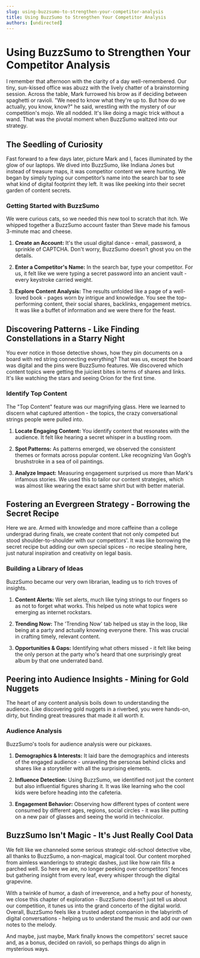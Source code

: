 ```yaml
---
slug: using-buzzsumo-to-strengthen-your-competitor-analysis
title: Using BuzzSumo to Strengthen Your Competitor Analysis
authors: [undirected]
---
```



# Using BuzzSumo to Strengthen Your Competitor Analysis

I remember that afternoon with the clarity of a day well-remembered. Our tiny, sun-kissed office was abuzz with the lively chatter of a brainstorming session. Across the table, Mark furrowed his brow as if deciding between spaghetti or ravioli. "We need to know what they're up to. But how do we actually, you know, know?" he said, wrestling with the mystery of our competition's mojo. We all nodded. It's like doing a magic trick without a wand. That was the pivotal moment when BuzzSumo waltzed into our strategy.

## The Seedling of Curiosity  

Fast forward to a few days later, picture Mark and I, faces illuminated by the glow of our laptops. We dived into BuzzSumo, like Indiana Jones but instead of treasure maps, it was competitor content we were hunting. We began by simply typing our competitor’s name into the search bar to see what kind of digital footprint they left. It was like peeking into their secret garden of content secrets.

### Getting Started with BuzzSumo

We were curious cats, so we needed this new tool to scratch that itch. We whipped together a BuzzSumo account faster than Steve made his famous 3-minute mac and cheese. 

1. **Create an Account:** It's the usual digital dance - email, password, a sprinkle of CAPTCHA. Don't worry, BuzzSumo doesn’t ghost you on the details.
   
2. **Enter a Competitor's Name:** In the search bar, type your competitor. For us, it felt like we were typing a secret password into an ancient vault - every keystroke carried weight.
   
3. **Explore Content Analysis:** The results unfolded like a page of a well-loved book - pages worn by intrigue and knowledge. You see the top-performing content, their social shares, backlinks, engagement metrics. It was like a buffet of information and we were there for the feast.

## Discovering Patterns - Like Finding Constellations in a Starry Night

You ever notice in those detective shows, how they pin documents on a board with red string connecting everything? That was us, except the board was digital and the pins were BuzzSumo features. We discovered which content topics were getting the juiciest bites in terms of shares and links. It's like watching the stars and seeing Orion for the first time.

### Identify Top Content

The "Top Content" feature was our magnifying glass. Here we learned to discern what captured attention - the topics, the crazy conversational strings people were pulled into.

1. **Locate Engaging Content:** You identify content that resonates with the audience. It felt like hearing a secret whisper in a bustling room.
   
2. **Spot Patterns:** As patterns emerged, we observed the consistent themes or formats across popular content. Like recognizing Van Gogh’s brushstroke in a sea of oil paintings.
   
3. **Analyze Impact:** Measuring engagement surprised us more than Mark's infamous stories. We used this to tailor our content strategies, which was almost like wearing the exact same shirt but with better material.

## Fostering an Evergreen Strategy - Borrowing the Secret Recipe

Here we are. Armed with knowledge and more caffeine than a college undergrad during finals, we create content that not only competed but stood shoulder-to-shoulder with our competitors'. It was like borrowing the secret recipe but adding our own special spices - no recipe stealing here, just natural inspiration and creativity on legal basis.

### Building a Library of Ideas

BuzzSumo became our very own librarian, leading us to rich troves of insights.

1. **Content Alerts:** We set alerts, much like tying strings to our fingers so as not to forget what works. This helped us note what topics were emerging as internet rockstars.
   
2. **Trending Now:** The 'Trending Now' tab helped us stay in the loop, like being at a party and actually knowing everyone there. This was crucial in crafting timely, relevant content.
    
3. **Opportunities & Gaps:** Identifying what others missed - it felt like being the only person at the party who's heard that one surprisingly great album by that one underrated band.

## Peering into Audience Insights - Mining for Gold Nuggets

The heart of any content analysis boils down to understanding the audience. Like discovering gold nuggets in a riverbed, you were hands-on, dirty, but finding great treasures that made it all worth it. 

### Audience Analysis

BuzzSumo's tools for audience analysis were our pickaxes.

1. **Demographics & Interests:** It laid bare the demographics and interests of the engaged audience - unraveling the personas behind clicks and shares like a storyteller with all the surprising elements.
   
2. **Influence Detection:** Using BuzzSumo, we identified not just the content but also influential figures sharing it. It was like learning who the cool kids were before heading into the cafeteria.
    
3. **Engagement Behavior:** Observing how different types of content were consumed by different ages, regions, social circles - it was like putting on a new pair of glasses and seeing the world in technicolor.

## BuzzSumo Isn't Magic - It's Just Really Cool Data

We felt like we channeled some serious strategic old-school detective vibe, all thanks to BuzzSumo, a non-magical, magical tool. Our content morphed from aimless wanderings to strategic dashes, just like how rain fills a parched well. So here we are, no longer peeking over competitors' fences but gathering insight from every leaf, every whisper through the digital grapevine.

With a twinkle of humor, a dash of irreverence, and a hefty pour of honesty, we close this chapter of exploration - BuzzSumo doesn’t just tell us about our competition, it tunes us into the grand concerto of the digital world. Overall, BuzzSumo feels like a trusted adept companion in the labyrinth of digital conversations - helping us to understand the music and add our own notes to the melody.

And maybe, just maybe, Mark finally knows the competitors' secret sauce and, as a bonus, decided on ravioli, so perhaps things do align in mysterious ways.